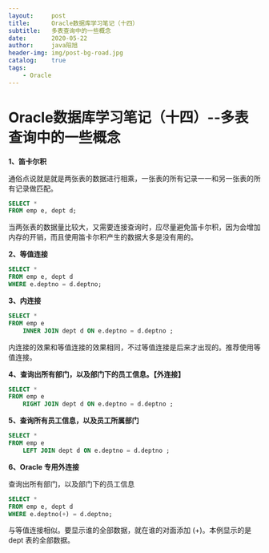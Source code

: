 ```yaml
---
layout:     post
title:      Oracle数据库学习笔记（十四）
subtitle:   多表查询中的一些概念
date:       2020-05-22
author:     java阳旭
header-img: img/post-bg-road.jpg
catalog:    true
tags:
    - Oracle
---
```

# Oracle数据库学习笔记（十四）--多表查询中的一些概念

**1、笛卡尔积**

通俗点说就是就是两张表的数据进行相乘，一张表的所有记录一一和另一张表的所有记录做匹配。

```sql
SELECT *
FROM emp e, dept d;
```

当两张表的数据量比较大，又需要连接查询时，应尽量避免笛卡尔积，因为会增加内存的开销，而且使用笛卡尔积产生的数据大多是没有用的。

**2、等值连接**

```sql
SELECT *
FROM emp e, dept d
WHERE e.deptno = d.deptno;
```

**3、内连接**

```sql
SELECT *
FROM emp e
	INNER JOIN dept d ON e.deptno = d.deptno ;
```

内连接的效果和等值连接的效果相同，不过等值连接是后来才出现的。推荐使用等值连接。

**4、查询出所有部门，以及部门下的员工信息。【外连接】**

```sql
SELECT *
FROM emp e
	RIGHT JOIN dept d ON e.deptno = d.deptno ;
```

**5、查询所有员工信息，以及员工所属部门**

```sql
SELECT *
FROM emp e
	LEFT JOIN dept d ON e.deptno = d.deptno ;
```

**6、Oracle 专用外连接**

查询出所有部门，以及部门下的员工信息

```sql
SELECT *
FROM emp e, dept d
WHERE e.deptno(+) = d.deptno;
```

与等值连接相似。要显示谁的全部数据，就在谁的对面添加 (+)。本例显示的是 dept 表的全部数据。
